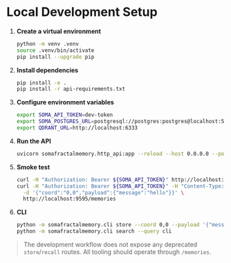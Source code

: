 # Local Development Setup

1. **Create a virtual environment**
   ```bash
   python -m venv .venv
   source .venv/bin/activate
   pip install --upgrade pip
   ```

2. **Install dependencies**
   ```bash
   pip install -e .
   pip install -r api-requirements.txt
   ```

3. **Configure environment variables**
   ```bash
   export SOMA_API_TOKEN=dev-token
   export SOMA_POSTGRES_URL=postgresql://postgres:postgres@localhost:5433/somamemory
   export QDRANT_URL=http://localhost:6333
   ```

4. **Run the API**
   ```bash
   uvicorn somafractalmemory.http_api:app --reload --host 0.0.0.0 --port 9595
   ```

5. **Smoke test**
   ```bash
   curl -H "Authorization: Bearer ${SOMA_API_TOKEN}" http://localhost:9595/stats
   curl -H "Authorization: Bearer ${SOMA_API_TOKEN}" -H "Content-Type: application/json" \
     -d '{"coord":"0,0","payload":{"message":"hello"}}' \
     http://localhost:9595/memories
   ```

6. **CLI**
   ```bash
   python -m somafractalmemory.cli store --coord 0,0 --payload '{"message":"cli"}'
   python -m somafractalmemory.cli search --query cli
   ```

> The development workflow does not expose any deprecated `store`/`recall` routes. All tooling should operate through `/memories`.

